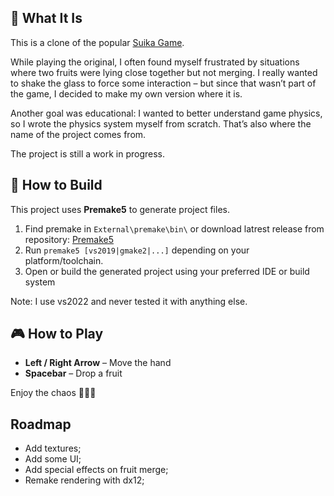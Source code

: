 ﻿## 🍎 What It Is

This is a clone of the popular [Suika Game](https://www.suika-game.com/).

While playing the original, I often found myself frustrated by situations where two fruits were lying close together but not merging.
I really wanted to shake the glass to force some interaction – but since that wasn’t part of the game, I decided to make my own version where it is.

Another goal was educational: I wanted to better understand game physics, so I wrote the physics system myself from scratch. That’s also where the name of the project comes from.

The project is still a work in progress.

## 🔧 How to Build

This project uses **Premake5** to generate project files.

1. Find premake in `External\premake\bin\` or download latrest release from repository: [Premake5](https://premake.github.io/)
2. Run `premake5 [vs2019|gmake2|...]` depending on your platform/toolchain.
3. Open or build the generated project using your preferred IDE or build system

Note: I use vs2022 and never tested it with anything else.

## 🎮 How to Play

- **Left / Right Arrow** – Move the hand
- **Spacebar** – Drop a fruit

Enjoy the chaos 🍉🍇🍎

## Roadmap

- Add textures;
- Add some UI;
- Add special effects on fruit merge;
- Remake rendering with dx12;
